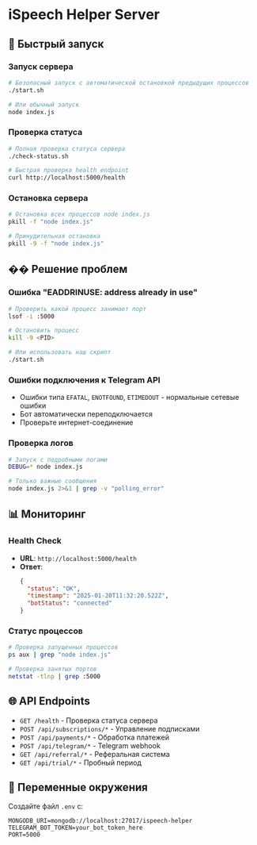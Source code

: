 # iSpeech Helper Server

## 🚀 Быстрый запуск

### Запуск сервера
```bash
# Безопасный запуск с автоматической остановкой предыдущих процессов
./start.sh

# Или обычный запуск
node index.js
```

### Проверка статуса
```bash
# Полная проверка статуса сервера
./check-status.sh

# Быстрая проверка health endpoint
curl http://localhost:5000/health
```

### Остановка сервера
```bash
# Остановка всех процессов node index.js
pkill -f "node index.js"

# Принудительная остановка
pkill -9 -f "node index.js"
```

## �� Решение проблем

### Ошибка "EADDRINUSE: address already in use"
```bash
# Проверить какой процесс занимает порт
lsof -i :5000

# Остановить процесс
kill -9 <PID>

# Или использовать наш скрипт
./start.sh
```

### Ошибки подключения к Telegram API
- Ошибки типа `EFATAL`, `ENOTFOUND`, `ETIMEDOUT` - нормальные сетевые ошибки
- Бот автоматически переподключается
- Проверьте интернет-соединение

### Проверка логов
```bash
# Запуск с подробными логами
DEBUG=* node index.js

# Только важные сообщения
node index.js 2>&1 | grep -v "polling_error"
```

## 📊 Мониторинг

### Health Check
- **URL**: `http://localhost:5000/health`
- **Ответ**: 
  ```json
  {
    "status": "OK",
    "timestamp": "2025-01-20T11:32:20.522Z",
    "botStatus": "connected"
  }
  ```

### Статус процессов
```bash
# Проверка запущенных процессов
ps aux | grep "node index.js"

# Проверка занятых портов
netstat -tlnp | grep :5000
```

## 🌐 API Endpoints

- `GET /health` - Проверка статуса сервера
- `POST /api/subscriptions/*` - Управление подписками
- `POST /api/payments/*` - Обработка платежей
- `POST /api/telegram/*` - Telegram webhook
- `GET /api/referral/*` - Реферальная система
- `GET /api/trial/*` - Пробный период

## 🔐 Переменные окружения

Создайте файл `.env` с:
```env
MONGODB_URI=mongodb://localhost:27017/ispeech-helper
TELEGRAM_BOT_TOKEN=your_bot_token_here
PORT=5000
```
